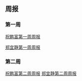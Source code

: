 ## 周报

### 第一周
[祝鹏富第一周周报](https://github.com/Voilance/WeBankWeekly/blob/master/Week1.md)

[郑宜静第一周周报](https://github.com/webanklabgroup5/webank/blob/master/day1/%E9%83%91%E5%AE%9C%E9%9D%99/week1.md)

### 第二周
[祝鹏富第二周周报](https://github.com/Voilance/WeBankWeekly/blob/master/Week2.md)
[郑宜静第二周周报](https://github.com/webanklabgroup5/webank/blob/master/day1/%E9%83%91%E5%AE%9C%E9%9D%99/week2.md)
